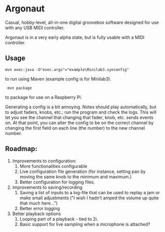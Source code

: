 # Argonaut
Casual, hobby-level, all-in-one digital groovebox software designed for use with any USB MIDI controller.

Argonaut is in a very early alpha state, but is fully usable with a MIDI controller.

## Usage
```commandline
mvn exec:java -D"exec.args"="example\Minilab3.synconfig"
```

to run using Maven (example config is for Minilab3). 

```commandline
 mvn package
```
to package for use on a Raspberry Pi. 

Generating a config is a bit annoying. Notes should play automatically, but to adjust faders, knobs, etc.; run the program and check the logs. This will let you see the channel that changing that fader, knob, etc. sends events on. At that point, you can alter the config to be on the correct channel by changing the first field on each line (the number) to the new channel number. 

## Roadmap:
1. Improvements to configuration:
    1. More functionalities configurable
    2. Live configuration file generation (for instance, setting pan by moving the same knob to the minimum and maximum.)
    3. Better configuration for logging files.
2. Improvements to saving/recording
    1. Saving a list of inputs to a log-file that can be used to replay a jam or make small adjustments ("I wish I hadn't amped the volume up quite that much here...")
    2. Better error logging
3. Better playback options
    1. Looping part of a playback - tied to 2i.
    2. Basic support for live sampling when a microphone is attached?